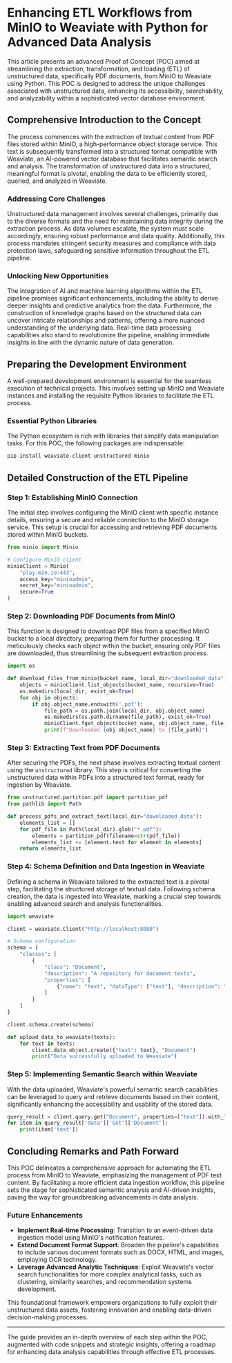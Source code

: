 # Enhancing ETL Workflows from MinIO to Weaviate with Python for Advanced Data Analysis

This article presents an advanced Proof of Concept (POC) aimed at streamlining the extraction, transformation, and loading (ETL) of unstructured data, specifically PDF documents, from MinIO to Weaviate using Python. This POC is designed to address the unique challenges associated with unstructured data, enhancing its accessibility, searchability, and analyzability within a sophisticated vector database environment.

## Comprehensive Introduction to the Concept

The process commences with the extraction of textual content from PDF files stored within MinIO, a high-performance object storage service. This text is subsequently transformed into a structured format compatible with Weaviate, an AI-powered vector database that facilitates semantic search and analysis. The transformation of unstructured data into a structured, meaningful format is pivotal, enabling the data to be efficiently stored, queried, and analyzed in Weaviate.

### Addressing Core Challenges

Unstructured data management involves several challenges, primarily due to the diverse formats and the need for maintaining data integrity during the extraction process. As data volumes escalate, the system must scale accordingly, ensuring robust performance and data quality. Additionally, this process mandates stringent security measures and compliance with data protection laws, safeguarding sensitive information throughout the ETL pipeline.

### Unlocking New Opportunities

The integration of AI and machine learning algorithms within the ETL pipeline promises significant enhancements, including the ability to derive deeper insights and predictive analytics from the data. Furthermore, the construction of knowledge graphs based on the structured data can uncover intricate relationships and patterns, offering a more nuanced understanding of the underlying data. Real-time data processing capabilities also stand to revolutionize the pipeline, enabling immediate insights in line with the dynamic nature of data generation.

## Preparing the Development Environment

A well-prepared development environment is essential for the seamless execution of technical projects. This involves setting up MinIO and Weaviate instances and installing the requisite Python libraries to facilitate the ETL process.

### Essential Python Libraries

The Python ecosystem is rich with libraries that simplify data manipulation tasks. For this POC, the following packages are indispensable:

```bash
pip install weaviate-client unstructured minio
```

## Detailed Construction of the ETL Pipeline

### Step 1: Establishing MinIO Connection

The initial step involves configuring the MinIO client with specific instance details, ensuring a secure and reliable connection to the MinIO storage service. This setup is crucial for accessing and retrieving PDF documents stored within MinIO buckets.

```python
from minio import Minio

# Configure MinIO client
minioClient = Minio(
    "play.min.io:443",
    access_key="minioadmin",
    secret_key="minioadmin",
    secure=True
)
```

### Step 2: Downloading PDF Documents from MinIO

This function is designed to download PDF files from a specified MinIO bucket to a local directory, preparing them for further processing. It meticulously checks each object within the bucket, ensuring only PDF files are downloaded, thus streamlining the subsequent extraction process.

```python
import os

def download_files_from_minio(bucket_name, local_dir="downloaded_data"):
    objects = minioClient.list_objects(bucket_name, recursive=True)
    os.makedirs(local_dir, exist_ok=True)
    for obj in objects:
        if obj.object_name.endswith('.pdf'):
            file_path = os.path.join(local_dir, obj.object_name)
            os.makedirs(os.path.dirname(file_path), exist_ok=True)
            minioClient.fget_object(bucket_name, obj.object_name, file_path)
            print(f"Downloaded {obj.object_name} to {file_path}")
```

### Step 3: Extracting Text from PDF Documents

After securing the PDFs, the next phase involves extracting textual content using the `unstructured` library. This step is critical for converting the unstructured data within PDFs into a structured text format, ready for ingestion by Weaviate.

```python
from unstructured.partition.pdf import partition_pdf
from pathlib import Path

def process_pdfs_and_extract_text(local_dir="downloaded_data"):
    elements_list = []
    for pdf_file in Path(local_dir).glob("*.pdf"):
        elements = partition_pdf(filename=str(pdf_file))
        elements_list += [element.text for element in elements]
    return elements_list
```

### Step 4: Schema Definition and Data Ingestion in Weaviate

Defining a schema in Weaviate tailored to the extracted text is a pivotal step, facilitating the structured storage of textual data. Following schema creation, the data is ingested into Weaviate, marking a crucial step towards enabling advanced search and analysis functionalities.

```python
import weaviate

client = weaviate.Client("http://localhost:8080")

# Schema configuration
schema = {
    "classes": [
        {
            "class": "Document",
            "description": "A repository for document texts",
            "properties": [
                {"name": "text", "dataType": ["text"], "description": "The document's textual content"}
            ]
        }
    ]
}

client.schema.create(schema)

def upload_data_to_weaviate(texts):
    for text in texts:
        client.data_object.create({"text": text}, "Document")
        print("Data successfully uploaded to Weaviate")
```

### Step 5: Implementing Semantic Search within Weaviate

With the data uploaded, Weaviate's powerful semantic search capabilities can be leveraged to query and retrieve documents based on their content, significantly enhancing the accessibility and usability of the stored data.

```python
query_result = client.query.get("Document", properties=["text"]).with_limit(10).do()
for item in query_result['data']['Get']['Document']:
    print(item['text'])
```

## Concluding Remarks and Path Forward

This POC delineates a comprehensive approach for automating the ETL process from MinIO to Weaviate, emphasizing the management of PDF text content. By facilitating a more efficient data ingestion workflow, this pipeline sets the stage for sophisticated semantic analysis and AI-driven insights, paving the way for groundbreaking advancements in data analysis.

### Future Enhancements

- **Implement Real-time Processing**: Transition to an event-driven data ingestion model using MinIO's notification features.
- **Extend Document Format Support**: Broaden the pipeline's capabilities to include various document formats such as DOCX, HTML, and images, employing OCR technology.
- **Leverage Advanced Analytic Techniques**: Exploit Weaviate's vector search functionalities for more complex analytical tasks, such as clustering, similarity searches, and recommendation systems development.

This foundational framework empowers organizations to fully exploit their unstructured data assets, fostering innovation and enabling data-driven decision-making processes.

---

The guide provides an in-depth overview of each step within the POC, augmented with code snippets and strategic insights, offering a roadmap for enhancing data analysis capabilities through effective ETL processes.